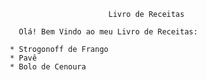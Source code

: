 
                             Livro de Receitas
   
         Olá! Bem Vindo ao meu Livro de Receitas: 

       * Strogonoff de Frango
       * Pavê
       * Bolo de Cenoura